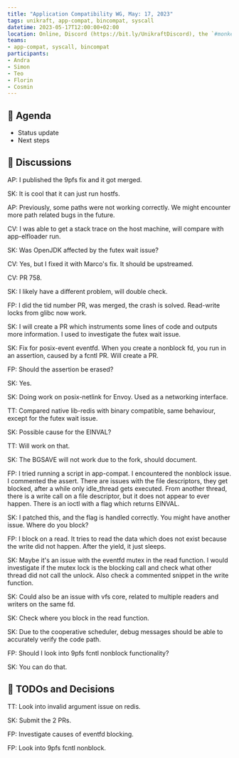 ```yaml
---
title: "Application Compatibility WG, May: 17, 2023"
tags: unikraft, app-compat, bincompat, syscall
datetime: 2023-05-17T12:00:00+02:00
location: Online, Discord (https://bit.ly/UnikraftDiscord), the `#monkey-business` voice channel
teams:
- app-compat, syscall, bincompat
participants:
- Andra
- Simon
- Teo
- Florin
- Cosmin
---
```


## :dart: Agenda

- Status update
- Next steps

## :closed_book: Discussions

AP: I published the 9pfs fix and it got merged.

SK: It is cool that it can just run hostfs.

AP: Previously, some paths were not working correctly. We might encounter more path related bugs in the future.

CV: I was able to get a stack trace on the host machine, will compare with app-elfloader run.

SK: Was OpenJDK affected by the futex wait issue?

CV: Yes, but I fixed it with Marco's fix. It should be upstreamed.

CV: PR 758.

SK: I likely have a different problem, will double check.

FP: I did the tid number PR, was merged, the crash is solved. Read-write locks from glibc now work.

SK: I will create a PR which instruments some lines of code and outputs more information. I used to investigate the futex wait issue.

SK: Fix for posix-event eventfd. When you create a nonblock fd, you run in an assertion, caused by a fcntl PR. Will create a PR.

FP: Should the assertion be erased?

SK: Yes.

SK: Doing work on posix-netlink for Envoy. Used as a networking interface.

TT: Compared native lib-redis with binary compatible, same behaviour, except for the futex wait issue.

SK: Possible cause for the EINVAL?

TT: Will work on that.

SK: The BGSAVE will not work due to the fork, should document.

FP: I tried running a script in app-compat. I encountered the nonblock issue. I commented the assert. There are issues with the file descriptors, they get blocked, after a while only idle_thread gets executed. From another thread, there is a write call on a file descriptor, but it does not appear to ever happen. There is an ioctl with a flag which returns EINVAL.

SK: I patched this, and the flag is handled correctly. You might have another issue. Where do you block?

FP: I block on a read. It tries to read the data which does not exist because the write did not happen. After the yield, it just sleeps.

SK: Maybe it's an issue with the eventfd mutex in the read function. I would investigate if the mutex lock is the blocking call and check what other thread did not call the unlock. Also check a commented snippet in the write function.

SK: Could also be an issue with vfs core, related to multiple readers and writers on the same fd.

SK: Check where you block in the read function.

SK: Due to the cooperative scheduler, debug messages should be able to accurately verify the code path.

FP: Should I look into 9pfs fcntl nonblock functionality?

SK: You can do that.

## :wrench: TODOs and Decisions

TT: Look into invalid argument issue on redis.

SK: Submit the 2 PRs.

FP: Investigate causes of eventfd blocking.

FP: Look into 9pfs fcntl nonblock.
